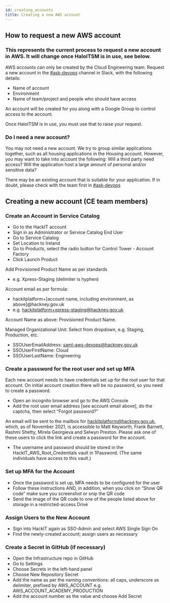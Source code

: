```yaml
---
id: creating_accounts
title: Creating a new AWS account
---
```

## How to request a new AWS account
### This represents the current process to request a new account in AWS. It will change once HaloITSM is in use, see below.

AWS accounts can only be created by the Cloud Engineering team. Request a new account in the [#ask-devops](https://hackit-lbh.slack.com/archives/C01FX9ERRSL) channel in Slack, with the following details:
- Name of account
- Environment
- Name of team/project and people who should have access


An account will be created for you along with a Google Group to control access to the account.

Once HaloITSM is in use, you must use that to raise your request. 

### Do I need a new account?
You may not need a new account. We try to group similar applications together, such as all housing applications in the Housing account. However, you may want to take into account the following:
Will a third party need access?
Will the application host a large amount of personal and/or sensitive data?

There may be an existing account that is suitable for your application. If in doubt, please check with the team first in [#ask-devops](https://hackit-lbh.slack.com/archives/C01FX9ERRSL)

## Creating a new account (CE team members)

### Create an Account in Service Catalog
- Go to the HackIT account
- Sign in as Administrator or Service Catalog End User
- Go to Service Catalog
- Set Location to Ireland
- Go to Products, select the radio button for Control Tower - Account Factory
- Click Launch Product

Add Provisioned Product Name as per standards
- e.g. Xpress-Staging (delimiter is hyphen)

Account email as per formula:
- hackitplatform+[account name, including environment, as above]@hackney.gov.uk
- e.g. hackitplatform+xpress-staging@hackney.gov.uk

Account Name as above: Provisioned Product Name.

Managed Organizational Unit: Select from dropdown, e.g. Staging, Production, etc. 
- SSOUserEmailAddress: saml-aws-devops@hackney.gov.uk
- SSOUserFirstName: Cloud
- SSOUserLastName: Engineering

### Create a password for the root user and set up MFA
Each new account needs to have credentials set up for the root user for that account. 
On initial account creation there will be no password, so you need to create a password.  

- Open an incognito browser and go to the AWS Console
- Add the root user email address [see account email above], do the captcha, then select “Forgot password?”

An email will be sent to the mailbox for hackitplatform@hackney.gov.uk, which, as of November 2021, is accessible to Matt Keyworth, Frank Barnett, Rashmi Shetty, Mirela Georgieva and Selwyn Preston. Please ask one of these users to click the link and create a password for the account. 

- The username and password should be stored in the HackIT_AWS_Root_Credentials vault in 1Password. (The same individuals have access to this vault.)

### Set up MFA for the Account
- Once the password is set up, MFA needs to be configured for the user
- Follow these instructions AND, in addition, when you click on “Show QR code” make sure you screenshot or snip the QR code
- Send the image of the QR code to one of the people listed above for storage in a restricted-access Drive

### Assign Users to the New Account
- Sign into HackIT again as SSO-Admin and select AWS Single Sign On
- Find the newly-created account; assign users as necessary

### Create a Secret in GitHub (if necessary)
- Open the Infrastructure repo in GitHub
- Go to Settings
- Choose Secrets in the left-hand panel
- Choose New Repository Secret
- Add the name as per the naming conventions: all caps, underscore as delimiter, prefixed by AWS_ACCOUNT e.g. AWS_ACCOUNT_ACADEMY_PRODUCTION
- Add the account number as the value and choose Add Secret
